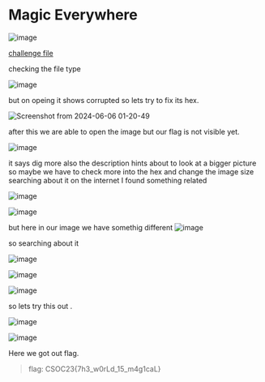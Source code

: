 # Magic Everywhere

![image](https://github.com/nikunjagarwal17/BanditOverTheWire/assets/144536875/ff88788a-b98a-4127-9e50-d7d2ee8520da)

[challenge file](https://github.com/0xkn1gh7/CSOC23-Infosec/raw/main/Week-1-Forensics/chall3)

checking the file type 

![image](https://github.com/nikunjagarwal17/BanditOverTheWire/assets/144536875/94313b52-f038-44f5-a84d-7adcdbf9879b)

but on opeing it shows corrupted so lets try to fix its hex.

![Screenshot from 2024-06-06 01-20-49](https://github.com/nikunjagarwal17/BanditOverTheWire/assets/144536875/a189b827-49b5-4dee-a110-f3724aa73735)

after this we are able to open the image but our flag is not visible yet.

![image](https://github.com/nikunjagarwal17/BanditOverTheWire/assets/144536875/cf2ef7e4-fd9c-4710-85b0-fe4fa0a923dd)

it says dig more also the description hints about to look at a bigger picture so maybe we have to check more into the hex and change the image size searching about it on the internet I found something related 

![image](https://github.com/nikunjagarwal17/BanditOverTheWire/assets/144536875/7156a751-e990-41b0-906c-5ca74fbc82d1)

![image](https://github.com/nikunjagarwal17/BanditOverTheWire/assets/144536875/d193a9a6-86ee-40eb-b22b-6aae59a23fc4)

but here in our image we have somethig different
![image](https://github.com/nikunjagarwal17/BanditOverTheWire/assets/144536875/291e0b70-a768-4eac-8f55-39ca0bc44a81)

so searching about it

![image](https://github.com/nikunjagarwal17/BanditOverTheWire/assets/144536875/12613f62-012b-4e64-9566-c359f8b9ad16)

![image](https://github.com/nikunjagarwal17/BanditOverTheWire/assets/144536875/6ee1b4cd-b4f6-4da3-9d64-ceff091221c2)

![image](https://github.com/nikunjagarwal17/BanditOverTheWire/assets/144536875/888421a9-4c14-48c6-8a06-9d6e4ed79c2a)


so lets try this out .

![image](https://github.com/nikunjagarwal17/BanditOverTheWire/assets/144536875/68d96d82-98b5-42e7-a075-075b88af0a53)

![image](https://github.com/nikunjagarwal17/BanditOverTheWire/assets/144536875/fb1f0dba-dff8-42f8-9712-a451e8e031d7)

Here we got out flag.

> flag: CSOC23{7h3_w0rLd_15_m4g1caL}
